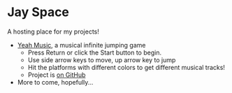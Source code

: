 Jay Space
===

A hosting place for my projects!

* [Yeah Music](Web/Web.html), a musical infinite jumping game
	* Press Return or click the Start button to begin.
	* Use side arrow keys to move, up arrow key to jump
	* Hit the platforms with different colors to get different musical tracks!
	* Project is [on GitHub](https://github.com/josephbaik/uva.hax0rs/)
* More to come, hopefully...